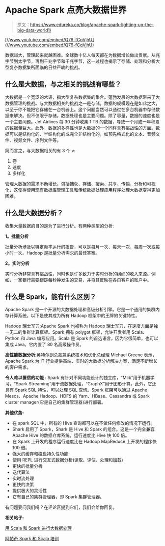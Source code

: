 # Apache Spark 点亮大数据世界

> 原文：<https://www.edureka.co/blog/apache-spark-lighting-up-the-big-data-world1/>

[//www.youtube.com/embed/Q76-fCqVjhU](//www.youtube.com/embed/Q76-fCqVjhU)

数据越大，管理起来就越困难。全球数十亿人每天都在为数据增长做出贡献。从兆字节到太字节，再到千兆字节和千兆字节，这一过程也揭示了存储、处理和分析大型复杂数据集所面临的日益严峻的挑战。

## **什么是大数据，与之相关的挑战有哪些？**

大数据是一个宽泛的术语，指大型复杂数据集的集合。蓬勃发展的大数据带来了大数据管理的挑战。与大数据相关的挑战之一是存储。数据的规模现在是如此之大，以至于你不能把它存储在一台机器上。这个问题当然可以通过在多台机器中存储数据来解决。但不仅限于存储，数据处理也是主要问题。除了容量，数据的速度也是一个主要问题。Jet Airlines 每 30 分钟收集 1 TB 的数据，导致一个月或一年积累的数据量巨大。此外，数据的多样性也是大数据的一个同样具有挑战性的方面。数据可以是结构化的、半结构化的或完全非结构化的，如预先格式化的文本、音频文件、视频文件、序列文件等。

简而言之，与大数据相关的有 3 个 v:

1.  卷
2.  速度
3.  多样化

管理大数据的需求不断增长，包括捕获、存储、搜索、共享、传输、分析和可视化，这使得使用现有数据库管理工具和传统数据处理应用程序处理大数据变得更加困难。

## **什么是大数据分析？**

收集大量数据的目的是为了进行分析。有两种类型的分析:

**1。批量分析**

批量分析涉及以特定频率运行的报告，可以是每月一次、每天一次、每周一次或每小时一次。Hadoop 是批量分析需求的最佳答案。

**2。实时分析**

实时分析非常具有挑战性，同时也是许多致力于实时分析的组织的收入来源。例如，一家银行需要跟踪每秒钟发生的交易，并将其反映在各自客户的账户中。

## **什么是 Spark，能有什么区别？**

Apache Spark 是一个开源的大数据处理和高级分析引擎。它是一个通用的集群内存计算系统。以下是使其成为所有 Hadoop 框架中的王牌的关键特性。

Hadoop 瑞士军刀:Apache Spark 也被称为 Hadoop 瑞士军刀，在速度方面是独一无二的集群计算框架。Spark 拥有 polygot 框架，允许开发者用 Scala、Python 和 Java 编写应用。Scala 是 Spark 的首选语言，因为它很简单，也可以集成 Java。它内置了 80 名高级操作员。

**高性能数据分析**:英特尔副总裁兼系统技术和优化总经理 Michael Greene 表示，Apache Spark 为 IT 行业提供高端、实时的大数据分析解决方案，满足不断增长的客户需求。

**令人难以置信的功能** : Spark 有针对不同功能设计的独立库，“Mlib”用于机器学习，“Spark Streaming”用于流数据处理，“GraphX”用于图形计算。此外，它还具有 Spark SQL 特性，可以处理 SQL 查询。Spark 框架可以通过 Apache Mesos、Apache Hadoop、HDFS 的 Yarn、HBase、Cassandra 或 Spark cluster manager(它是自己的集群管理器)进行部署。

**其他优势:**

*   在 spark SQL 中，所有的 Hive 查询都可以在不做任何修改的情况下运行。
*   Shark 启用了 Spark，Shark 是 Hive 和 Spark 的组合。这是一个完全兼容 Apache Hive 的数据仓库系统，运行速度比 Hive 快 100 倍。
*   在 Spark 上开发的程序运行速度比在 Hadoop MapReduce 上开发的程序快 100 倍。
*   强大的缓存和磁盘持久性功能
*   使用 REPL 进行交互式数据分析(读取、评估、处理和加载)
*   更快的批量分析
*   迭代算法
*   实时流处理
*   更快的决策
*   提供极大的灵活性
*   它有自己的集群管理器，即 Spark 集群管理器。

有问题要问我们吗？在评论区提到它们，我们会给你回复。

**相关帖子:**

[用 Scala 和 Spark 进行大数据处理](https://www.edureka.co/blog/videos/big-data-processing-with-scala-and-spark/ "Big Data Processing with Scala and Spark")

[阿帕奇 Spark 和 Scala 培训](https://www.edureka.co/apache-spark-scala-certification-training "Apache Spark and Scala Training")